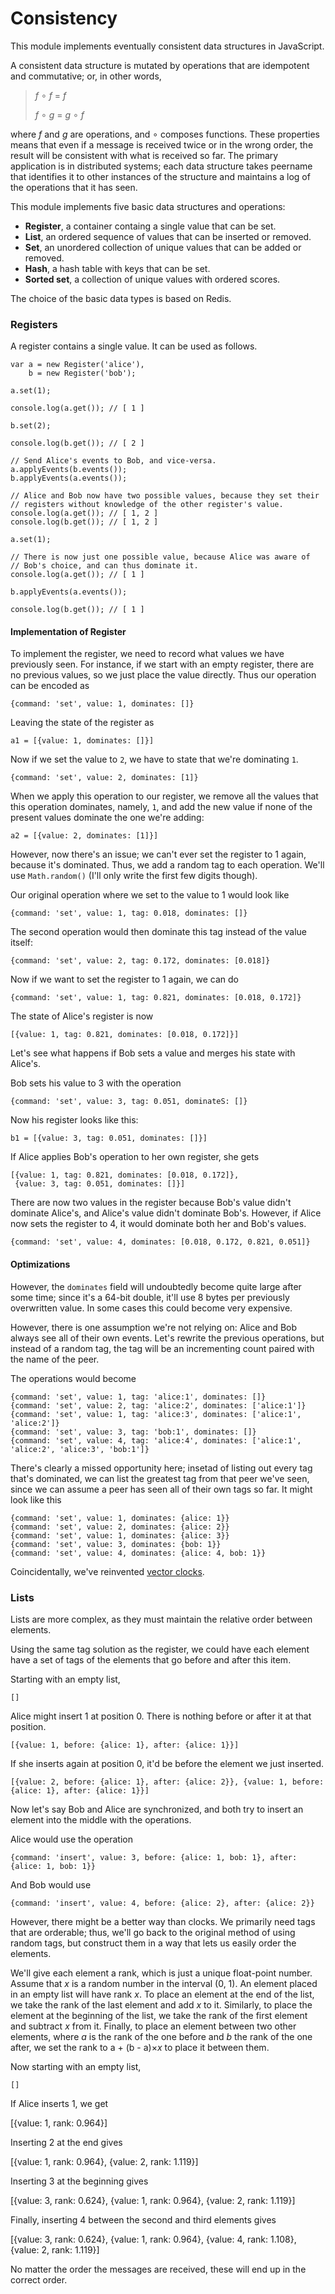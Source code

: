 Consistency
===========

This module implements eventually consistent data structures in JavaScript.

A consistent data structure is mutated by operations that are idempotent
and commutative; or, in other words,

> *f* &#8728; *f* = *f*
>
> *f* &#8728; *g* = *g* &#8728; *f*

where *f* and *g* are operations, and &#8728; composes functions.  These
properties means that even if a message is received twice or in the wrong
order, the result will be consistent with what is received so far.  The
primary application is in distributed systems; each data structure takes
peername that identifies it to other instances of the structure and
maintains a log of the operations that it has seen.

This module implements five basic data structures and operations:

 - **Register**, a container containg a single value that can be set.
 - **List**, an ordered sequence of values that can be inserted or removed.
 - **Set**, an unordered collection of unique values that can be added or
   removed.
 - **Hash**, a hash table with keys that can be set.
 - **Sorted set**, a collection of unique values with ordered scores.

The choice of the basic data types is based on Redis.

### Registers ###

A register contains a single value.  It can be used as follows.

    var a = new Register('alice'),
        b = new Register('bob');

    a.set(1);

    console.log(a.get()); // [ 1 ]

    b.set(2);

    console.log(b.get()); // [ 2 ]

    // Send Alice's events to Bob, and vice-versa.
    a.applyEvents(b.events());
    b.applyEvents(a.events());

    // Alice and Bob now have two possible values, because they set their
    // registers without knowledge of the other register's value.
    console.log(a.get()); // [ 1, 2 ]
    console.log(b.get()); // [ 1, 2 ]

    a.set(1);

    // There is now just one possible value, because Alice was aware of
    // Bob's choice, and can thus dominate it.
    console.log(a.get()); // [ 1 ]

    b.applyEvents(a.events());

    console.log(b.get()); // [ 1 ]

#### Implementation of Register ####

To implement the register, we need to record what values we have previously
seen.  For instance, if we start with an empty register, there are no
previous values, so we just place the value directly.  Thus our operation
can be encoded as

    {command: 'set', value: 1, dominates: []}

Leaving the state of the register as

    a1 = [{value: 1, dominates: []}]

Now if we set the value to `2`, we have to state that we're
dominating `1`.

    {command: 'set', value: 2, dominates: [1]}

When we apply this operation to our register, we remove all the values that
this operation dominates, namely, `1`, and add the new value if none of the
present values dominate the one we're adding:

    a2 = [{value: 2, dominates: [1]}]

However, now there's an issue; we can't ever set the register to 1 again,
because it's dominated.  Thus, we add a random tag to each operation.  We'll
use `Math.random()` (I'll only write the first few digits though).

Our original operation where we set to the value to 1 would look like

    {command: 'set', value: 1, tag: 0.018, dominates: []}

The second operation would then dominate this tag instead of the value itself:

    {command: 'set', value: 2, tag: 0.172, dominates: [0.018]}

Now if we want to set the register to 1 again, we can do

    {command: 'set', value: 1, tag: 0.821, dominates: [0.018, 0.172]}

The state of Alice's register is now

    [{value: 1, tag: 0.821, dominates: [0.018, 0.172]}]

Let's see what happens if Bob sets a value and merges his state with Alice's.

Bob sets his value to 3 with the operation
    
    {command: 'set', value: 3, tag: 0.051, dominateS: []}

Now his register looks like this:

    b1 = [{value: 3, tag: 0.051, dominates: []}]

If Alice applies Bob's operation to her own register, she gets

    [{value: 1, tag: 0.821, dominates: [0.018, 0.172]},
     {value: 3, tag: 0.051, dominates: []}]

There are now two values in the register because Bob's value didn't dominate
Alice's, and Alice's value didn't dominate Bob's.  However, if Alice now sets
the register to 4, it would dominate both her and Bob's values.

    {command: 'set', value: 4, dominates: [0.018, 0.172, 0.821, 0.051]}

#### Optimizations ####

However, the `dominates` field will undoubtedly become quite large after some
time; since it's a 64-bit double, it'll use 8 bytes per previously overwritten
value.  In some cases this could become very expensive.

However, there is one assumption we're not relying on: Alice and Bob always see
all of their own events.  Let's rewrite the previous operations, but instead of
a random tag, the tag will be an incrementing count paired with the name of the
peer.

The operations would become

    {command: 'set', value: 1, tag: 'alice:1', dominates: []}
    {command: 'set', value: 2, tag: 'alice:2', dominates: ['alice:1']}
    {command: 'set', value: 1, tag: 'alice:3', dominates: ['alice:1', 'alice:2']}
    {command: 'set', value: 3, tag: 'bob:1', dominates: []}
    {command: 'set', value: 4, tag: 'alice:4', dominates: ['alice:1', 'alice:2', 'alice:3', 'bob:1']}

There's clearly a missed opportunity here; insetad of listing out every tag
that's dominated, we can list the greatest tag from that peer we've seen, since
we can assume a peer has seen all of their own tags so far.  It might look like
this

    {command: 'set', value: 1, dominates: {alice: 1}}
    {command: 'set', value: 2, dominates: {alice: 2}}
    {command: 'set', value: 1, dominates: {alice: 3}}
    {command: 'set', value: 3, dominates: {bob: 1}}
    {command: 'set', value: 4, dominates: {alice: 4, bob: 1}}

Coincidentally, we've reinvented [vector clocks](http://en.wikipedia.org/wiki/Vector_clock).

### Lists ###

Lists are more complex, as they must maintain the relative order
between elements.

Using the same tag solution as the register, we could have each element have a
set of tags of the elements that go before and after this item.

Starting with an empty list,

    []

Alice might insert 1 at position 0.  There is nothing before or after it at that position.

    [{value: 1, before: {alice: 1}, after: {alice: 1}}]

If she inserts again at position 0, it'd be before the element we just inserted.

    [{value: 2, before: {alice: 1}, after: {alice: 2}}, {value: 1, before: {alice: 1}, after: {alice: 1}}]

Now let's say Bob and Alice are synchronized, and both try to insert an element
into the middle with the operations.

Alice would use the operation

    {command: 'insert', value: 3, before: {alice: 1, bob: 1}, after: {alice: 1, bob: 1}}

And Bob would use

    {command: 'insert', value: 4, before: {alice: 2}, after: {alice: 2}}

However, there might be a better way than clocks.  We primarily need tags that
are orderable; thus, we'll go back to the original method of using random tags,
but construct them in a way that lets us easily order the elements.

We'll give each element a rank, which is just a unique float-point number.
Assume that *x* is a random number in the interval (0, 1).  An element placed
in an empty list will have rank *x*.  To place an element at the end of the list,
we take the rank of the last element and add *x* to it.  Similarly, to place the
element at the beginning of the list, we take the rank of the first element and
subtract *x* from it.  Finally, to place an element between two other elements,
where *a* is the rank of the one before and *b* the rank of the one after,
we set the rank to a + (b - a)&times;*x* to place it between them.

Now starting with an empty list,

    []

If Alice inserts 1, we get

   [{value: 1, rank: 0.964}]

Inserting 2 at the end gives
  
  [{value: 1, rank: 0.964}, {value: 2, rank: 1.119}]

Inserting 3 at the beginning gives

  [{value: 3, rank: 0.624}, {value: 1, rank: 0.964}, {value: 2, rank: 1.119}]

Finally, inserting 4 between the second and third elements gives
  
  [{value: 3, rank: 0.624}, {value: 1, rank: 0.964}, {value: 4, rank: 1.108}, {value: 2, rank: 1.119}]

No matter the order the messages are received, these will end up in the correct order.

